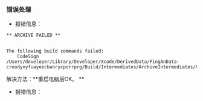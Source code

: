 ### 错误处理
- 报错信息：
```shell
** ARCHIVE FAILED **


The following build commands failed:
    CodeSign /Users/developer/Library/Developer/Xcode/DerivedData/PingAnData-croodyvyfuayeecbanrycporrprg/Build/Intermediates/ArchiveIntermediates/PingAnData/IntermediateBuildFilesPath/UninstalledProducts/iphoneos/Tunnel.appex
```
解决方法：**重启电脑后OK。 **


- 报错信息：